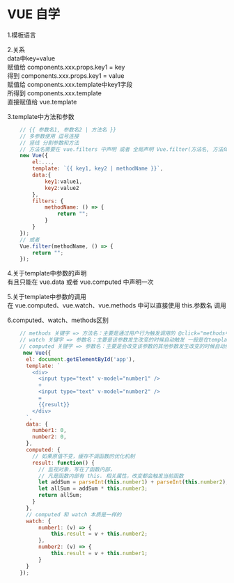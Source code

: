 # VUE 自学 #
1.模板语言  

2.关系  
data中key=value  
赋值给 components.xxx.props.key1 = key  
得到 components.xxx.props.key1 = value  
赋值给 components.xxx.template中key1字段  
所得到 components.xxx.template  
直接赋值给 vue.template  
  
3.template中方法和参数  
``` javascript
    // {{ 参数名1, 参数名2 | 方法名 }}  
    // 多参数使用 逗号连接  
    // 竖线 分割参数和方法 
    // 方法名需要在 vue.filters 中声明 或者 全局声明 Vue.filter(方法名, 方法体)    
    new Vue({
        el:...,
        template: `{{ key1, key2 | methodName }}`,
        data:{
            key1:value1,
            key2:value2
        },
        filters: {
            methodName: () => {
                return "";
            }
        }
    });
    // 或者
    Vue.filter(methodName, () => {
        return "";
    });
``` 

4.关于template中参数的声明  
有且只能在 vue.data 或者 vue.computed 中声明一次  

5.关于template中参数的调用  
在 vue.computed、vue.watch、vue.methods 中可以直接使用 this.参数名 调用  

6.computed、watch、methods区别  
``` javascript
    // methods 关键字 => 方法名：主要是通过用户行为触发调用的 @click="methods中方法名"
    // watch 关键字 => 参数名：主要是该参数发生改变的时候自动触发 一般是在template中使用v-model声明
    // computed 关键字 => 参数名：主要是会改变该参数的其他参数发生改变的时候自动触发
     new Vue({
      el: document.getElementById('app'),
      template: `
        <div>
          <input type="text" v-model="number1" />
          +
          <input type="text" v-model="number2" />
          =
          {{result}}
        </div>
      `,
      data: {
        number1: 0,
        number2: 0,
      },
      computed: {
        // 如果原值不变，缓存不调函数的优化机制
        result: function() {
          // 监视对象，写在了函数内部，
          // 凡是函数内部有 this. 相关属性，改变都会触发当前函数
          let addSum = parseInt(this.number1) + parseInt(this.number2);
          let allSum = addSum * this.number3;
          return allSum;
        }
      },
      // computed 和 watch 本质是一样的
      watch: {
          number1: (v) => {
              this.result = v + this.number2;
          },
          number2: (v) => {
              this.result = v + this.number1;
          }
      }
    });
```

